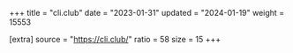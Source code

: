 +++
title = "cli.club"
date = "2023-01-31"
updated = "2024-01-19"
weight = 15553

[extra]
source = "https://cli.club/"
ratio = 58
size = 15
+++
